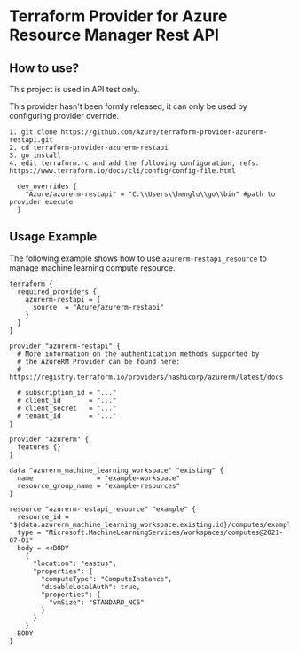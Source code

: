# Terraform Provider for Azure Resource Manager Rest API

## How to use?
This project is used in API test only.

This provider hasn't been formly released, it can only be used by configuring provider override.
```
1. git clone https://github.com/Azure/terraform-provider-azurerm-restapi.git
2. cd terraform-provider-azurerm-restapi
3. go install
4. edit terraform.rc and add the following configuration, refs: https://www.terraform.io/docs/cli/config/config-file.html
  
  dev_overrides {
    "Azure/azurerm-restapi" = "C:\\Users\\henglu\\go\\bin" #path to provider execute
  }
```

## Usage Example

The following example shows how to use `azurerm-restapi_resource` to manage machine learning compute resource.

```hcl
terraform {
  required_providers {
    azurerm-restapi = {
      source  = "Azure/azurerm-restapi"
    }
  }
}

provider "azurerm-restapi" {
  # More information on the authentication methods supported by
  # the AzureRM Provider can be found here:
  # https://registry.terraform.io/providers/hashicorp/azurerm/latest/docs

  # subscription_id = "..."
  # client_id       = "..."
  # client_secret   = "..."
  # tenant_id       = "..."
}

provider "azurerm" {
  features {}
}

data "azurerm_machine_learning_workspace" "existing" {
  name                = "example-workspace"
  resource_group_name = "example-resources"
}

resource "azurerm-restapi_resource" "example" {
  resource_id = "${data.azurerm_machine_learning_workspace.existing.id}/computes/example"
  type = "Microsoft.MachineLearningServices/workspaces/computes@2021-07-01"
  body = <<BODY
    {
      "location": "eastus",
      "properties": {
        "computeType": "ComputeInstance",
        "disableLocalAuth": true,
        "properties": {
          "vmSize": "STANDARD_NC6"
        }
      }
    }
  BODY
}

```

